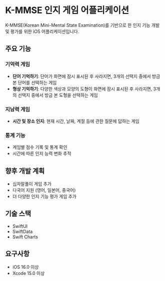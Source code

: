 # K-MMSE 인지 게임 어플리케이션

K-MMSE(Korean Mini-Mental State Examination)를 기반으로 한 인지 기능 개발 및 평가를 위한 iOS 어플리케이션입니다.

## 주요 기능

### 기억력 게임
- **단어 기억하기**: 단어가 화면에 잠시 표시된 후 사라지면, 3개의 선택지 중에서 방금 본 단어를 선택하는 게임
- **형상 기억하기**: 다양한 색상과 모양의 도형이 화면에 잠시 표시된 후 사라지면, 3개의 선택지 중에서 방금 본 도형을 선택하는 게임

### 지남력 게임
- **시간 및 장소 인지**: 현재 시간, 날짜, 계절 등에 관한 질문에 답하는 게임

### 통계 기능
- 게임별 점수 기록 및 통계 확인
- 시간에 따른 인지 능력 변화 추적

## 향후 개발 계획
- 십자말풀이 게임 추가
- 다국어 지원 (영어, 일본어, 중국어)
- 더 다양한 인지 기능 평가 게임 추가

## 기술 스택
- SwiftUI
- SwiftData
- Swift Charts

## 요구사항
- iOS 16.0 이상
- Xcode 15.0 이상
